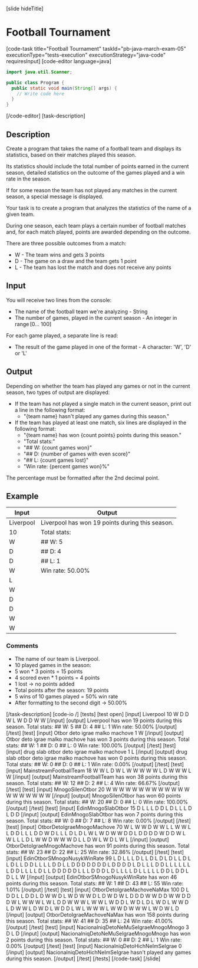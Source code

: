 ﻿[slide hideTitle]
# Football Tournament
[code-task title="Football Tournament" taskId="pb-java-march-exam-05" executionType="tests-execution" executionStrategy="java-code" requiresInput]
[code-editor language=java]
```java
import java.util.Scanner;

public class Program {
  public static void main(String[] args) {
    // Write code here
  }
}
```
[/code-editor]
[task-description]
## Description
Create a program that takes the name of a football team and displays its statistics, based on their matches played this season. 

Its statistics should include the total number of points earned in the current season, detailed statistics on the outcome of the games played and a win rate in the season. 

If for some reason the team has not played any matches in the current season, a special message is displayed. 

Your task is to create a program that analyzes the statistics of the name of a given team.

During one season, each team plays a certain number of football matches and, for each match played, points are awarded depending on the outcome.

There are three possible outcomes from a match: 
- W - The team wins and gets 3 points 
- D - The game on a draw and the team gets 1 point 
- L - The team has lost the match and does not receive any points

## Input
You will receive two lines from the console:
- The name of the football team we're analyzing - String
- The number of games, played in the current season - An integer in range [0… 100] 

For each game played, a separate line is read:
- The result of the game played in one of the format - A character: 'W', 'D' or 'L' 

## Output
Depending on whether the team has played any games or not in the current season, two types of output are displayed:

- If the team has not played a single match in the current season, print out a line in the following format:
	- "\{team name\} hasn't played any games during this season."
- If the team has played at least one match, six lines are displayed in the following format:
	- "\{team name\} has won \{count points\} points during this season."
	- "Total stats:"
	- "## W: \{count games won\}"
	- "## D: \{number of games with even score\}" 
	- "## L: \{count games lost\}" 
	- "Win rate: \{percent games won\}%"

The percentage must be formatted after the 2nd decimal point.

## Example
| **Input** | **Output** |
| --- | --- |
| Liverpool | Liverpool has won 19 points during this season. |
| 10 | Total stats: |
| W | \#\# W: 5 |
| D | \#\# D: 4 |
| D | \#\# L: 1 |
| W | Win rate: 50.00% |
| L |  |
| W |  |
| D |  |
| D |  |
| W |  |
| W |  |

### Comments
- The name of our team is Liverpool.
- 10 played games in the season:
- 5 won * 3 points = 15 points
- 4 scored even * 1 points = 4 points
- 1 lost -> no points added
- Total points after the season: 19 points
- 5 wins of 10 games played = 50% win rate
- After formatting to the second digit -> 50.00%

[/task-description]
[code-io /]
[tests]
[test open]
[input]
Liverpool
10
W
D
D
W
L
W
D
D
W
W
[/input]
[output]
Liverpool has won 19 points during this season.
Total stats:
\#\# W: 5
\#\# D: 4
\#\# L: 1
Win rate: 50.00%
[/output]
[/test]
[test]
[input]
Otbor deto igrae malko machove
1
W
[/input]
[output]
Otbor deto igrae malko machove has won 3 points during this season.
Total stats:
\#\# W: 1
\#\# D: 0
\#\# L: 0
Win rate: 100.00%
[/output]
[/test]
[test]
[input]
drug slab otbor deto igrae malko machove
1
L
[/input]
[output]
drug slab otbor deto igrae malko machove has won 0 points during this season.
Total stats:
\#\# W: 0
\#\# D: 0
\#\# L: 1
Win rate: 0.00%
[/output]
[/test]
[test]
[input]
MainstreamFootballTeam
18
W
W
L
D
W
L
W
W
W
W
W
L
D
W
W
W
L
W
[/input]
[output]
MainstreamFootballTeam has won 38 points during this season.
Total stats:
\#\# W: 12
\#\# D: 2
\#\# L: 4
Win rate: 66.67%
[/output]
[/test]
[test]
[input]
MnogoSilenOtbor
20
W
W
W
W
W
W
W
W
W
W
W
W
W
W
W
W
W
W
W
W
[/input]
[output]
MnogoSilenOtbor has won 60 points during this season.
Total stats:
\#\# W: 20
\#\# D: 0
\#\# L: 0
Win rate: 100.00%
[/output]
[/test]
[test]
[input]
EdinMnogoSlabOtbor
15
D
L
L
L
D
D
L
D
L
L
L
D
L
D
D
[/input]
[output]
EdinMnogoSlabOtbor has won 7 points during this season.
Total stats:
\#\# W: 0
\#\# D: 7
\#\# L: 8
Win rate: 0.00%
[/output]
[/test]
[test]
[input]
OtborDetoIgraeMnogoMachove
70
W
L
W
W
D
W
W
L
L
W
W
L
L
D
D
L
L
L
D
D
W
D
L
L
L
D
L
D
L
W
L
W
D
W
W
D
D
L
D
D
D
D
W
D
D
W
L
W
L
L
L
D
L
W
W
D
W
W
W
D
L
L
D
W
L
W
D
L
W
L
[/input]
[output]
OtborDetoIgraeMnogoMachove has won 91 points during this season.
Total stats:
\#\# W: 23
\#\# D: 22
\#\# L: 25
Win rate: 32.86%
[/output]
[/test]
[test]
[input]
EdinOtborSMnogoNusykWinRate
99
L
D
L
L
L
D
L
L
D
L
D
L
D
L
L
D
L
L
D
L
L
D
D
L
L
L
L
D
D
L
L
D
D
D
D
D
D
D
L
D
D
D
D
L
D
L
L
L
D
D
L
L
L
L
L
L
L
D
D
L
L
L
L
D
L
L
D
D
D
D
D
L
L
L
D
D
D
L
D
L
L
L
L
D
L
L
L
L
L
D
D
L
D
D
L
D
L
L
W
[/input]
[output]
EdinOtborSMnogoNusykWinRate has won 46 points during this season.
Total stats:
\#\# W: 1
\#\# D: 43
\#\# L: 55
Win rate: 1.01%
[/output]
[/test]
[test]
[input]
OtborDetoIgraeMachoveNaMax
100
D
L
D
D
L
L
D
D
L
D
W
W
D
L
W
D
W
W
D
L
D
W
D
W
L
D
D
D
W
W
D
D
W
W
D
D
D
W
L
W
W
W
L
W
L
D
D
W
W
W
L
W
W
L
W
D
D
L
W
D
L
D
L
W
D
L
W
W
D
L
D
W
W
L
D
W
D
L
W
D
D
L
W
L
W
W
W
L
W
W
D
W
W
W
L
W
D
W
L
D
[/input]
[output]
OtborDetoIgraeMachoveNaMax has won 158 points during this season.
Total stats:
\#\# W: 41
\#\# D: 35
\#\# L: 24
Win rate: 41.00%
[/output]
[/test]
[test]
[input]
NacionalniqDetoNeMuSeIgraeMnogoMnogo
3
D
L
D
[/input]
[output]
NacionalniqDetoNeMuSeIgraeMnogoMnogo has won 2 points during this season.
Total stats:
\#\# W: 0
\#\# D: 2
\#\# L: 1
Win rate: 0.00%
[/output]
[/test]
[test]
[input]
NacionalniqDetoHichNeImSeIgrae
0
[/input]
[output]
NacionalniqDetoHichNeImSeIgrae hasn't played any games during this season.
[/output]
[/test]
[/tests]
[/code-task]
[/slide]